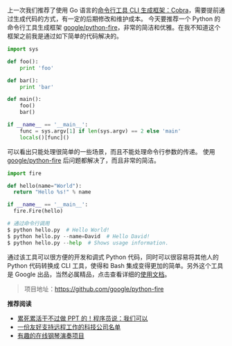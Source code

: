 上一次我们推荐了使用 Go 语言的[命令行工具 CLI 生成框架：Cobra](https://mp.weixin.qq.com/s?__biz=MzA3MzE4ODY0Mg==&mid=2455984074&idx=1&sn=3bacba526055e1410f4b1c949c9e0462&chksm=88852387bff2aa918459efc3c04f4a70fed5d30efa944bc88a7c3bb5b517dabbde2a12b8bb2e&token=939844524&lang=zh_CN#rd)，需要提前通过生成代码的方式，有一定的后期修改和维护成本。
今天要推荐一个 Python 的命令行工具生成框架 [google/python-fire](https://github.com/google/python-fire)，非常的简洁和优雅。在我不知道这个框架之前我是通过如下简单的代码解决的。

```python
import sys

def foo():
    print 'foo'

def bar():
    print 'bar'

def main():
    foo()
    bar()

if __name__ == '__main__':
    func = sys.argv[1] if len(sys.argv) == 2 else 'main'
    locals()[func]()
```

可以看出只能处理很简单的一些场景，而且不能处理命令行参数的传递。
使用 [google/python-fire](https://github.com/google/python-fire) 后问题都解决了，而且非常的简洁。

```python
import fire

def hello(name="World"):
  return "Hello %s!" % name

if __name__ == '__main__':
  fire.Fire(hello)

# 通过命令行调用
$ python hello.py  # Hello World!
$ python hello.py --name=David  # Hello David!
$ python hello.py --help  # Shows usage information.
```
通过该工具可以很方便的开发和调式 Python 代码，同时可以很容易将其他人的 Python 代码转换成 CLI 工具，使得和 Bash 集成变得更加的简单。另外这个工具是 Google  出品，当然必属精品，点击查看详细的[使用文档](https://github.com/google/python-fire/blob/master/docs/guide.md)。

> 项目地址：https://github.com/google/python-fire


**推荐阅读**
* [累死累活干不过做 PPT 的！程序员说：我们可以](https://mp.weixin.qq.com/s?__biz=MzA3MzE4ODY0Mg==&mid=2455984104&idx=1&sn=6df6f391c4bfdea61f77b2239e905477&chksm=888523a5bff2aab30be84a8754d0ac953ab7e3e63fa820cb818938a1f20ea36683fb336ac9fd&token=939844524&lang=zh_CN#rd)
* [一份友好支持远程工作的科技公司名单](https://mp.weixin.qq.com/s?__biz=MzA3MzE4ODY0Mg==&mid=2455984098&idx=1&sn=c5cec46ed5cebb741e1ae3010d7699cd&chksm=888523afbff2aab91076442dadfd474913d8f8550638df08527f340b519924403989f09ed6f1&token=939844524&lang=zh_CN#rd)
* [有趣的在线钢琴演奏项目](https://mp.weixin.qq.com/s?__biz=MzA3MzE4ODY0Mg==&mid=2455984093&idx=1&sn=9b0a6a3ded91ac12031bf4eadf58d105&chksm=88852390bff2aa864942fb296e0f70c33cd48b59843276082d694786c33eed2b0b43c08d92b2&token=939844524&lang=zh_CN#rd)
